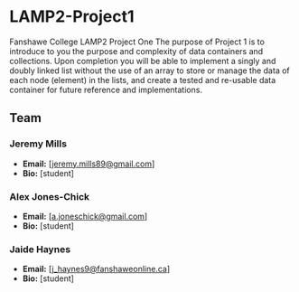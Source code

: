 LAMP2-Project1
==============

Fanshawe College LAMP2 Project One
The purpose of Project 1 is to introduce to you the purpose and complexity of data containers and collections. Upon completion you will be able to implement a singly and doubly linked list without the use of an array to store or manage the data of each node (element) in the lists, and create a tested and re-usable data container for future reference and implementations.


## Team
### Jeremy Mills

* **Email:** [jeremy.mills89@gmail.com]
* **Bio:** [student]

### Alex Jones-Chick
* **Email:** [a.joneschick@gmail.com]
* **Bio:** [student]

### Jaide Haynes
* **Email:** [j_haynes9@fanshaweonline.ca]
* **Bio:** [student]
